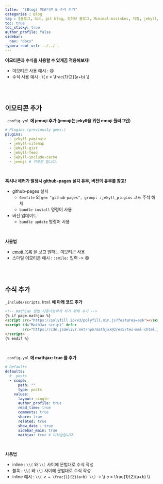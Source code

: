 ```yaml
---
title:  "[Blog] 이모티콘 & 수식 추가"
categories : Blog
tag : [블로그, Git, git blog, 깃허브 블로그, Minimal-mistakes, 지킬, jekyll, emoji, mathjax]
toc: true
toc_sticky: true
author_profile: false
sidebar:
  nav: "docs"
typora-root-url: ../../..
---
```




**이모티콘과 수식을 사용할 수 있게끔 적용해보자!**

* 이모티콘 사용 예시 : :smile:
* 수식 사용 예시 : \\( 𝑐 = \frac{1}{2}(a+b) \\)

<br>

<br>

## 이모티콘 추가

`_config.yml` **에 jemoji 추가 (jemoji는 jekyll을 위한 emoji 플러그인)**

```yaml
# Plugins (previously gems:)
plugins:
  - jekyll-paginate
  - jekyll-sitemap
  - jekyll-gist
  - jekyll-feed
  - jekyll-include-cache
  - jemoji # 이부분 입니다.
```

<br>

**혹시나 에러가 발생시 github-pages 설치 유무, 버전의 유무를 참고!**

* github-pages 설치
  * `Gemfile` 의 `gem "github-pages", group: :jekyll_plugins` 코드 주석 해제
  * `bundle install` 명령어 사용
* 버전 업데이트
  * `bundle update` 명령어 사용

<br>

**사용법**

* [emoji 목록](https://gist.github.com/rxaviers/7360908) 을 보고 원하는 이모티콘 사용
* 스마일 이모티콘 예시 : `:smile:` 입력 -> :smile:

<br>

<br>

## 수식 추가

`_include/scripts.html` **에 아래 코드 추가**

```html
<!-- mathjax 문법 사용가능하게 하기 위해 추가 -->
{% if page.mathjax %}
<script src="https://polyfill.io/v3/polyfill.min.js?features=es6"></script>
<script id="MathJax-script" defer
        src="https://cdn.jsdelivr.net/npm/mathjax@3/es5/tex-mml-chtml.js">
</script>
{% endif %}
```

<br>

`_config.yml` **에 mathjax: true 를 추가**

```yaml
# Defaults
defaults:
  # _posts
  - scope:
      path: ""
      type: posts
    values:
      layout: single
      author_profile: true
      read_time: true
      comments: true
      share: true
      related: true
      show_date : true
      sidebar_main: true
      mathjax: true # 이부분입니다.
```

<br>

**사용법**

* inline : `\\(` 와 `\\)` 사이에 문법대로 수식 작성
* 블록 : `\\[` 와 `\\]` 사이에 문법대로 수식 작성
* inline 예시 : `\\( 𝑐 = \frac{1}{2}(a+b) \\)` -> \\( 𝑐 = \frac{1}{2}(a+b) \\)
